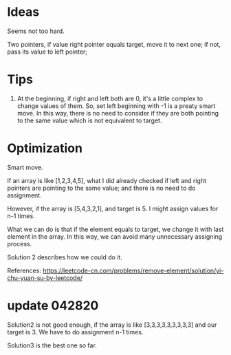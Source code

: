# Ideas

Seems not too hard.

Two pointers, if value right pointer equals target, move it to next one; if not, pass its value to left pointer;

# Tips

1. At the beginning, if right and left both are 0, it's a little complex to change values of them. So, set left beginning with -1 is a preaty smart move. In this way, there is no need to consider if they are both pointing to the same value which is not equivalent to target.

# Optimization

Smart move. 

If an array is like [1,2,3,4,5], what I did already checked if left and right pointers are pointing to the same value; and there is no need to do assignment.

However, if the array is [5,4,3,2,1], and target is 5. I might assign values for n-1 times.

What we can do is that if the element equals to target, we change it with last element in the array. In this way, we can avoid many unnecessary assigning process. 

Solution 2 describes how we could do it. 

References: https://leetcode-cn.com/problems/remove-element/solution/yi-chu-yuan-su-by-leetcode/

# update 042820

Solution2 is not good enough, if the array is like [3,3,3,3,3,3,3,3,3] and our target is 3. We have to do assignment n-1 times.

Solution3 is the best one so far. 
